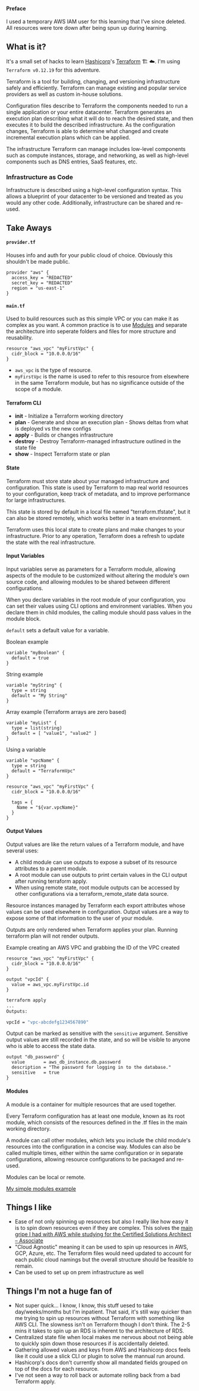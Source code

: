 #### Preface
I used a temporary AWS IAM user for this learning that I've since deleted. All resources were tore down after being spun up during learning.

## What is it?
It's a small set of hacks to learn [Hashicorp](https://www.hashicorp.com/)'s [Terraform](https://www.terraform.io/) :building_construction: :cloud:. I'm using `Terraform v0.12.19` for this adventure.

Terraform is a tool for building, changing, and versioning infrastructure safely and efficiently. Terraform can manage existing and popular service providers as well as custom in-house solutions.

Configuration files describe to Terraform the components needed to run a single application or your entire datacenter. Terraform generates an execution plan describing what it will do to reach the desired state, and then executes it to build the described infrastructure. As the configuration changes, Terraform is able to determine what changed and create incremental execution plans which can be applied.

The infrastructure Terraform can manage includes low-level components such as compute instances, storage, and networking, as well as high-level components such as DNS entries, SaaS features, etc.

### Infrastructure as Code
Infrastructure is described using a high-level configuration syntax. This allows a blueprint of your datacenter to be versioned and treated as you would any other code. Additionally, infrastructure can be shared and re-used.

## Take Aways
#### `provider.tf`
Houses info and auth for your public cloud of choice. Obviously this shouldn't be made public.
```
provider "aws" {
  access_key = "REDACTED"
  secret_key = "REDACTED"
  region = "us-east-1"
}
```

#### `main.tf`
Used to build resources such as this simple VPC or you can make it as complex as you want. A common practice is to use [Modules](#Modules) and separate the architecture into seperate folders and files for more structure and reusability.
```
resource "aws_vpc" "myFirstVpc" {
  cidr_block = "10.0.0.0/16"
}
```

- `aws_vpc` is the type of resource.
- `myFirstVpc` is the name is used to refer to this resource from elsewhere in the same Terraform module, but has no significance outside of the scope of a module.

#### Terraform CLI
- **init** - Initialize a Terraform working directory
- **plan** - Generate and show an execution plan - Shows deltas from what is deployed vs the new configs
- **apply** - Builds or changes infrastructure
- **destroy** - Destroy Terraform-managed infrastructure outlined in the state file
- **show** - Inspect Terraform state or plan

#### State
Terraform must store state about your managed infrastructure and configuration. This state is used by Terraform to map real world resources to your configuration, keep track of metadata, and to improve performance for large infrastructures.

This state is stored by default in a local file named "terraform.tfstate", but it can also be stored remotely, which works better in a team environment.

Terraform uses this local state to create plans and make changes to your infrastructure. Prior to any operation, Terraform does a refresh to update the state with the real infrastructure.

#### Input Variables
Input variables serve as parameters for a Terraform module, allowing aspects of the module to be customized without altering the module's own source code, and allowing modules to be shared between different configurations.

When you declare variables in the root module of your configuration, you can set their values using CLI options and environment variables. When you declare them in child modules, the calling module should pass values in the module block.

`default` sets a default value for a variable.

Boolean example
```
variable "myBoolean" {
  default = true
}
```

String example
```
variable "myString" {
  type = string
  default = "My String"
}
```

Array example (Terraform arrays are zero based)
```
variable "myList" {
  type = list(string)
  default = [ "value1", "value2" ]
}
```

Using a variable
```
variable "vpcName" {
  type = string
  default = "TerraformVpc"
}

resource "aws_vpc" "myFirstVpc" {
  cidr_block = "10.0.0.0/16"

  tags = {
    Name = "${var.vpcName}"
  }
}
```

#### Output Values
Output values are like the return values of a Terraform module, and have several uses:

- A child module can use outputs to expose a subset of its resource attributes to a parent module.
- A root module can use outputs to print certain values in the CLI output after running terraform apply.
- When using remote state, root module outputs can be accessed by other configurations via a terraform_remote_state data source.

Resource instances managed by Terraform each export attributes whose values can be used elsewhere in configuration. Output values are a way to expose some of that information to the user of your module.

Outputs are only rendered when Terraform applies your plan. Running terraform plan will not render outputs.

Example creating an AWS VPC and grabbing the ID of the VPC created
```
resource "aws_vpc" "myFirstVpc" {
  cidr_block = "10.0.0.0/16"
}

output "vpcId" {
  value = aws_vpc.myFirstVpc.id
}
```

```sh
terraform apply
...
Outputs:

vpcId = "vpc-abcdefg1234567890"
```

Output can be marked as sensitive with the `sensitive` argument. Sensitive output values are still recorded in the state, and so will be visible to anyone who is able to access the state data.
```
output "db_password" {
  value       = aws_db_instance.db.password
  description = "The password for logging in to the database."
  sensitive   = true
}
```

#### Modules
A module is a container for multiple resources that are used together.

Every Terraform configuration has at least one module, known as its root module, which consists of the resources defined in the .tf files in the main working directory.

A module can call other modules, which lets you include the child module's resources into the configuration in a concise way. Modules can also be called multiple times, either within the same configuration or in separate configurations, allowing resource configurations to be packaged and re-used.

Modules can be local or remote.

[My simple modules example](./ec2/)

## Things I like
- Ease of not only spinning up resources but also I really like how easy it is to spin down resources even if they are complex. This solves the [main gripe I had with AWS while studying for the Certified Solutions Architect – Associate](https://github.com/cujarrett/learning-aws/blob/master/aws-certified-solutions-architect%E2%80%93associate/index.md#things-i-dont-like)
- "Cloud Agnostic" meaning it can be used to spin up resources in AWS, GCP, Azure, etc. The Terraform files would need updated to account for each public cloud namings but the overall structure should be feasible to remain.
- Can be used to set up on prem infrastructure as well

## Things I'm not a huge fan of
- Not super quick... I know, I know, this stuff uesed to take day/weeks/months but I'm inpatient. That said, it's still way quicker than me trying to spin up resources without Terraform with something like AWS CLI. The slowness isn't on Terraform though I don't think. The 2-5 mins it takes to spin up an RDS is inherent to the architecture of RDS.
- Centralized state file when local makes me nervous about not being able to quickly spin down those resources if is accidentally deleted.
- Gathering allowed values and keys from AWS and Hashicorp docs feels like it could use a slick CLI or plugin to solve the mannual run around.
- Hashicorp's docs don't currently show all mandated fields grouped on top of the docs for each resource.
- I've not seen a way to roll back or automate rolling back from a bad Terraform apply.
